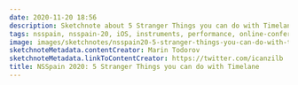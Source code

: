 ```yaml
---
date: 2020-11-20 18:56
description: Sketchnote about 5 Stranger Things you can do with Timelane
tags: nsspain, nsspain-20, iOS, instruments, performance, online-conference
image: images/sketchnotes/nsspain20-5-stranger-things-you-can-do-with-timelane-small.jpg
sketchnoteMetadata.contentCreator: Marin Todorov
sketchnoteMetadata.linkToContentCreator: https://twitter.com/icanzilb
title: NSSpain 2020: 5 Stranger Things you can do with Timelane
---
```

